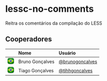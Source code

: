# lessc-no-comments
Reitra os comentários da compilação do LESS


## Cooperadores

|  | Nome   |      Usuário      |
|----|:----------|:-------------|
| ![BR](https://raw.githubusercontent.com/textilnaweb/assets/main/images/flags/br.png) | Bruno Gonçalves |  [@brunogoncalves](https://github.com/brunogoncalves) |
| ![BR](https://raw.githubusercontent.com/textilnaweb/assets/main/images/flags/br.png) | Tiago Gonçalves | [@tihhgoncalves](https://github.com/tihhgoncalves)   |